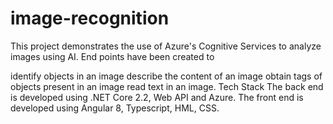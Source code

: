 # image-recognition
This project demonstrates the use of Azure's Cognitive Services to analyze images using AI.
End points have been created to

identify objects in an image
describe the content of an image
obtain tags of objects present in an image
read text in an image.
Tech Stack
The back end is developed using .NET Core 2.2, Web API and Azure. The front end is developed using Angular 8, Typescript, HML, CSS.
